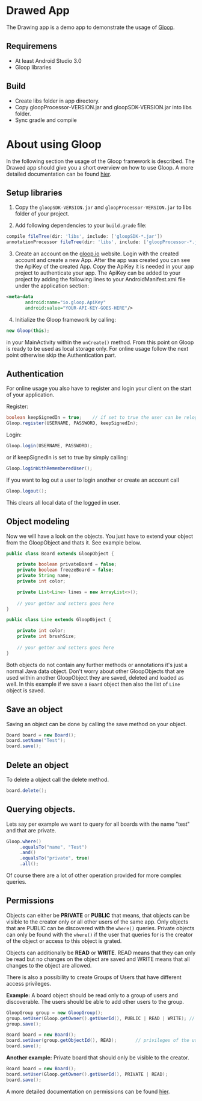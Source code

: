 # Drawed App
The Drawing app is a demo app to demonstrate the usage of [Gloop](gloop.io). 

## Requiremens
- At least Android Studio 3.0
- Gloop libraries

## Build
- Create libs folder in app directory. 
- Copy gloopProcessor-VERSION.jar and gloopSDK-VERSION.jar into libs folder.
- Sync gradle and compile

# About using Gloop
In the following section the usage of the Gloop framework is described. 
The Drawed app should give you a short overview on how to use Gloop. 
A more detailed documentation can be found [hier](http://gloopio.github.io/Documentation/). 


## Setup libraries 

1) Copy the `gloopSDK-VERSION.jar` and `gloopProcessor-VERSION.jar` to libs folder of your project.

2) Add following dependencies to your `build.grade` file:

```groovy
compile fileTree(dir: 'libs', include: ['gloopSDK-*.jar'])
annotationProcessor fileTree(dir: 'libs', include: ['gloopProcessor-*.jar'])
```

3) Create an account on the [gloop.io](gloop.io) website. Login with the created account and create a new App. After the app was created you can see the ApiKey of the created App. Copy the ApiKey it is needed in your app project to authenticate your app.
The ApiKey can be added to your project by adding the following lines to your AndroidManifest.xml file under the application section:

```xml
<meta-data
       android:name="io.gloop.ApiKey"
       android:value="YOUR-API-KEY-GOES-HERE"/>
```
4) Initialize the Gloop framework by calling:

```java
new Gloop(this);
```
in your MainActivity within the `onCreate()` method. From this point on Gloop is ready to be used as local storage only. For online usage follow the next point otherwise skip the Authentication part.

## Authentication
For online usage you also have to register and login your client on the start of your application.

Register:

```java
boolean keepSignedIn = true;	// if set to true the user can be reloged in with the Gloop.loginWithRememberedUser() method
Gloop.register(USERNAME, PASSWORD, keepSignedIn);
```

Login:

```java
Gloop.login(USERNAME, PASSWORD);
```
or if keepSignedIn is set to true by simply calling:

```java
Gloop.loginWithRememberedUser();
```

If you want to log out a user to login another or create an account call 

```java
Gloop.logout();
```
This clears all local data of the logged in user.

## Object modeling
Now we will have a look on the objects. You just have to extend your object from the GloopObject and thats it. See example below.

```java
public class Board extends GloopObject {

    private boolean privateBoard = false;
    private boolean freezeBoard = false;
    private String name;
    private int color;

    private List<Line> lines = new ArrayList<>();
    
    // your getter and setters goes here
}
```

```java
public class Line extends GloopObject {

    private int color;
    private int brushSize;
    
    // your getter and setters goes here
}
```

Both objects do not contain any further methods or annotations it's just a normal Java data object.
Don't worry about other GloopObjects that are used within another GloopObject they are saved, deleted and loaded as well. In this example if we save a `Board` object then also the list of `Line` object is saved.

## Save an object
Saving an object can be done by calling the save method on your object. 

```java
Board board = new Board();
board.setName("Test");		
board.save();
```

## Delete an object
To delete a object call the delete method.

```java
board.delete();
```

## Querying objects. 
Lets say per example we want to query for all boards with the name "test" and that are private.

```java
Gloop.where()
	 .equalsTo("name", "Test")
	 .and()
	 .equalsTo("private", true)
	 .all();
```

Of course there are a lot of other operation provided for more complex queries. 

## Permissions 

Objects can either be **PRIVATE** or **PUBLIC** that means, that objects can be visible to the creator only or all other users of the same app. Only objects that are PUBLIC can be discovered with the `where()` queries. Private objects can only be found with the `where()` if the user that queries for is the creator of the object or access to this object is grated.

Objects can additionally be **READ** or **WRITE**. READ means that they can only be read but no changes on the object are saved and WRITE means that all changes to the object are allowed.

There is also a possibility to create Groups of Users that have different access privileges.

**Example:** A board object should be read only to a group of users and discoverable. The users should be able to add other users to the group.

```java
GloopGroup group = new GloopGroup();
group.setUser(Gloop.getOwner().getUserId(), PUBLIC | READ | WRITE);	// privileges of the users to change the group object.
group.save();

Board board = new Board();
board.setUser(group.getObjectId(), READ); 		// privileges of the users to change the board object
board.save();
```

**Another example:** Private board that should only be visible to the creator.

```java
Board board = new Board();
board.setUser(Gloop.getOwner().getUserId(), PRIVATE | READ);
board.save();
```

A more detailed documentation on permissions can be found [hier](http://gloopio.github.io/Documentation/). 



